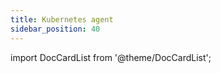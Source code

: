 ```yaml
---
title: Kubernetes agent
sidebar_position: 40
---
```


import DocCardList from '@theme/DocCardList';

<DocCardList />
